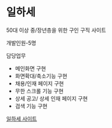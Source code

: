 # 일하세
 50대 이상 중/장년층을 위한 구인 구직 사이트

개발인원-5명

담당업무
- 메인화면 구현
- 화면확대/축소기능 구현
- 채용/인재 페이지 구현
- 무한 스크롤 기능 구현
- 상세 공고/ 상세 인재 
  페이지 구현
- 검색 기능 구현

[일하세 사이트](http://ilhase.shop/ "2021.03.21까지 유효")
